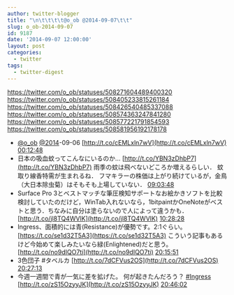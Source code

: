 ```yaml
---
author: twitter-blogger
title: "\n\t\t\t\t@o_ob @2014-09-07\t\t"
slug: o_ob-2014-09-07
id: 9187
date: '2014-09-07 12:00:00'
layout: post
categories:
  - twitter
tags:
  - twitter-digest
---
```


https://twitter.com/o_ob/statuses/508271604489400320 https://twitter.com/o_ob/statuses/508405233815261184 https://twitter.com/o_ob/statuses/508426540485337088 https://twitter.com/o_ob/statuses/508574363247841280 https://twitter.com/o_ob/statuses/508577221791854593 https://twitter.com/o_ob/statuses/508581956192178178  

*   [@o_ob](https://twitter.com/o_ob) [@2014](https://twitter.com/2014)-09-06 [http://t.co/cEMLxln7wV](http://t.co/cEMLxln7wV) [00:12:48](https://twitter.com/o_ob/statuses/508271604489400320)
*   日本の吸血蚊ってこんなにいるのか… [http://t.co/YBN3zDhbP7](http://t.co/YBN3zDhbP7) 雨季の蚊は飛べないどころか増えるらしい． 蚊取り線香特需が生まれるね． フマキラーの株価は上がり続けているが，金鳥（大日本除虫菊）はそもそも上場していない． [09:03:48](https://twitter.com/o_ob/statuses/508405233815261184)
*   Surface Pro 3とベストマッチな筆圧検知サポートなお絵かきソフトを比較検討していたのだけど，WinTab入れないなら，1bitpaintかOneNoteがベストと思う．ちなみに自分は塗らないので人によって違うかも． [http://t.co/jl8TQ4WVlK](http://t.co/jl8TQ4WVlK) [10:28:28](https://twitter.com/o_ob/statuses/508426540485337088)
*   Ingress、面積的には青(Resistance)が優勢です。2:1ぐらい。 [https://t.co/se1d32T5A3](https://t.co/se1d32T5A3) こういう記事もあるけど今始めて楽しみたいなら緑(Enlightened)だと思う。 [http://t.co/no9dIQO7ti](http://t.co/no9dIQO7ti) [20:15:51](https://twitter.com/o_ob/statuses/508574363247841280)
*   3色団子 #タベルカ [http://t.co/7dCFVus2OS](http://t.co/7dCFVus2OS) [20:27:13](https://twitter.com/o_ob/statuses/508577221791854593)
*   今週一週間で青が一気に差を拡げた。 何が起きたんだろう？ [#Ingress](https://twitter.com/search?q=%23Ingress&src=hash) [http://t.co/zS15OzyyJK](http://t.co/zS15OzyyJK) [20:46:02](https://twitter.com/o_ob/statuses/508581956192178178)